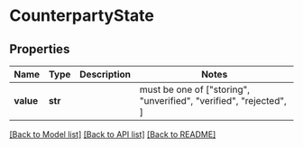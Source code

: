 # CounterpartyState


## Properties
Name | Type | Description | Notes
------------ | ------------- | ------------- | -------------
**value** | **str** |  |  must be one of ["storing", "unverified", "verified", "rejected", ]

[[Back to Model list]](../README.md#documentation-for-models) [[Back to API list]](../README.md#documentation-for-api-endpoints) [[Back to README]](../README.md)


